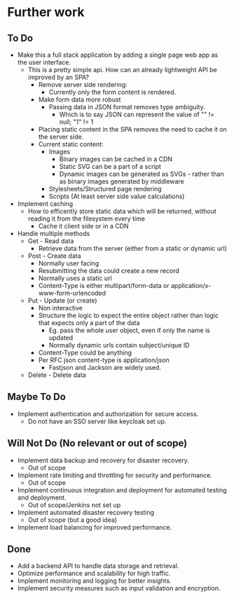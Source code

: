 # Further work

## To Do

- Make this a full stack application by adding a single page web app as the user interface.
  - This is a pretty simple api. How can an already lightweight API be improved by an SPA?
    - Remove server side rendering:
      - Currently only the form content is rendered.
    - Make form data more robust
      - Passing data in JSON format removes type ambiguity.
        - Which is to say JSON can represent the value of "" != null; "1" != 1
    - Placing static content in the SPA removes the need to cache it on the server side.
    - Current static content:
      - Images
        - Binary images can be cached in a CDN
        - Static SVG can be a part of a script
        - Dynamic images can be generated as SVGs - rather than as binary images generated by middleware
      - Stylesheets/Structured page rendering
      - Scripts (At least server side value calculations)
- Implement caching
  - How to efficently store static data which will be returned, without reading it from the filesystem every time
    - Cache it client side or in a CDN
- Handle multiple methods
  - Get - Read data
    - Retrieve data from the server (either from a static or dynamic url)
  - Post - Create data
    - Normally user facing
    - Resubmitting the data could create a new record
    - Normally uses a static url
    - Content-Type is either multipart/form-data or application/x-www-form-urlencoded
  - Put - Update (or create)
    - Non interactive
    - Structure the logic to expect the entire object rather than logic that expects only a part of the data
      - Eg. pass the whole user object, even if only the name is updated
      - Normally dynamic urls contain subject/unique ID
    - Content-Type could be anything
    - Per RFC json content-type is application/json
      - Fastjson and Jackson are widely used.
  - Delete - Delete data

## Maybe To Do

- Implement authentication and authorization for secure access.
  - Do not have an SSO server like keycloak set up.

## Will Not Do (No relevant or out of scope)

- Implement data backup and recovery for disaster recovery.
  - Out of scope
- Implement rate limiting and throttling for security and performance.
  - Out of scope
- Implement continuous integration and deployment for automated testing and deployment.
  - Out of scope/Jenkins not set up
- Implement automated disaster recovery testing
  - Out of scope (but a good idea)
- Implement load balancing for improved performance.

## Done

- Add a backend API to handle data storage and retrieval.
- Optimize performance and scalability for high traffic.
- Implement monitoring and logging for better insights.
- Implement security measures such as input validation and encryption.
